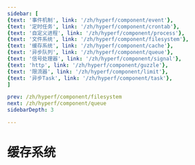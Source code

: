 ```yaml
---
sidebar: [
{text: '事件机制', link: '/zh/hyperf/component/event'},
{text: '定时任务', link: '/zh/hyperf/component/crontab'},
{text: '自定义进程', link: '/zh/hyperf/component/process'},
{text: '文件系统', link: '/zh/hyperf/component/filesystem'},
{text: '缓存系统', link: '/zh/hyperf/component/cache'},
{text: '异步队列', link: '/zh/hyperf/component/queue'},
{text: '信号处理器', link: '/zh/hyperf/component/signal'},
{text: 'http', link: '/zh/hyperf/component/guzzle'},
{text: '限流器', link: '/zh/hyperf/component/limit'},
{text: '异步Task', link: '/zh/hyperf/component/task'},
]

prev: /zh/hyperf/component/filesystem
next: /zh/hyperf/component/queue
sidebarDepth: 3

---
```


# 缓存系统